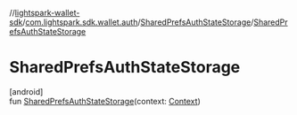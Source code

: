 //[lightspark-wallet-sdk](../../../index.md)/[com.lightspark.sdk.wallet.auth](../index.md)/[SharedPrefsAuthStateStorage](index.md)/[SharedPrefsAuthStateStorage](-shared-prefs-auth-state-storage.md)

# SharedPrefsAuthStateStorage

[android]\
fun [SharedPrefsAuthStateStorage](-shared-prefs-auth-state-storage.md)(context: [Context](https://developer.android.com/reference/kotlin/android/content/Context.html))

